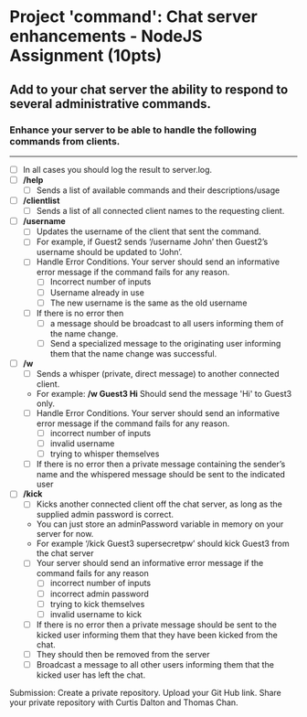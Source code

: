 # Project 'command': Chat server enhancements - NodeJS Assignment (10pts)

## Add to your chat server the ability to respond to several administrative commands.
### Enhance your server to be able to handle the following commands from clients.
---
- [ ] In all cases you should log the result to server.log.
- [ ] **/help**
   - [ ] Sends a list of available commands and their descriptions/usage
- [ ] **/clientlist**
   - [ ] Sends a list of all connected client names to the requesting client.
- [ ] **/username**
   - [ ] Updates the username of the client that sent the command.
   - [ ] For example, if Guest2 sends ‘/username John’ then Guest2’s username should be updated to ‘John’.
   - [ ] Handle Error Conditions. Your server should send an informative error message if the command fails for any reason.
     - [ ] Incorrect number of inputs
     - [ ] Username already in use
     - [ ] The new username is the same as the old username
   - [ ] If there is no error then
     - [ ] a message should be broadcast to all users informing them of the name change.
     - [ ]  Send a specialized message to the originating user informing them that the name change was successful.
- [ ] **/w**
   - [ ] Sends a whisper (private, direct message) to another connected client.
   - For example: **/w Guest3 Hi** Should send the message 'Hi' to Guest3 only.
   - [ ] Handle Error Conditions. Your server should send an informative error message if the command fails for any reason.
     - [ ] incorrect number of inputs
     - [ ] invalid username
     - [ ] trying to whisper themselves
   - [ ] If there is no error then a private message containing the sender’s name and the whispered message should be sent to the indicated user
 - [ ] **/kick**
    - [ ] Kicks another connected client off the chat server, as long as the supplied admin password is correct.
    - You can just store an adminPassword variable in memory on your server for now.
    - For example ‘/kick Guest3 supersecretpw’ should kick Guest3 from the chat server
    - [ ] Your server should send an informative error message if the command fails for any reason
      - [ ] incorrect number of inputs
      - [ ] incorrect admin password
      - [ ] trying to kick themselves
      - [ ] invalid username to kick
    - [ ] If there is no error then a private message should be sent to the kicked user informing them that they have been kicked from the chat.
    - [ ] They should then be removed from the server
    - [ ] Broadcast a message to all other users informing them that the kicked user has left the chat.

Submission:
Create a private repository.
Upload your Git Hub link.
Share your private repository with Curtis Dalton and Thomas Chan.
